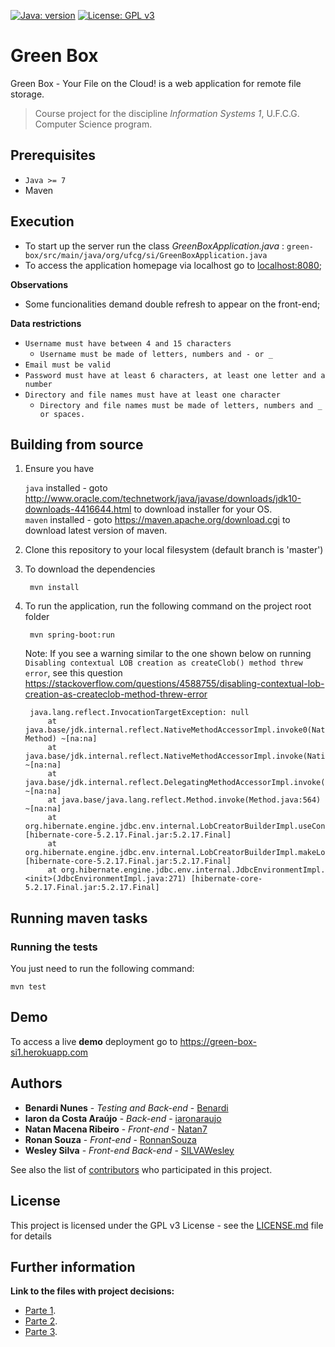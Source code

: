 [![Java: version](https://img.shields.io/badge/JAVA-%3E%3D%207-blue.svg)](https://www.oracle.com/technetwork/java/javase/overview/java8-2100321.html)
[![License: GPL v3](https://img.shields.io/badge/License-GPLv3-blue.svg)](https://www.gnu.org/licenses/gpl-3.0)

# Green Box

 Green Box - Your File on the Cloud! is a web application for remote file storage. 

> Course project for the discipline *Information Systems 1*, U.F.C.G. Computer Science program.

## Prerequisites

* `Java >= 7`
* Maven

## Execution
- To start up the server run the class *GreenBoxApplication.java* : `green-box/src/main/java/org/ufcg/si/GreenBoxApplication.java`
- To access the application homepage via localhost go to [localhost:8080](http://localhost:8080/);

**Observations**

- Some funcionalities demand double refresh to appear on the front-end;


**Data restrictions**
- `Username must have between 4 and 15 characters`
  -  `Username must be made of letters, numbers and - or _`
- `Email must be valid`
- `Password must have at least 6 characters, at least one letter and a number`
- `Directory and file names must have at least one character` 
  - `Directory and file names must be made of letters, numbers and _ or spaces.`

## Building from source

1. Ensure you have 

   ```java``` installed - goto http://www.oracle.com/technetwork/java/javase/downloads/jdk10-downloads-4416644.html to download installer for your OS.    
   ```maven``` installed - goto https://maven.apache.org/download.cgi to download latest version of maven.

1. Clone this repository to your local filesystem (default branch is 'master')

1. To download the dependencies
   ```
    mvn install
   ```

1. To run the application, run the following command on the project root folder

   ```
    mvn spring-boot:run
   ```

   Note: If you see a warning similar to the one shown below on running `Disabling contextual LOB creation as createClob() method threw error`, see this question https://stackoverflow.com/questions/4588755/disabling-contextual-lob-creation-as-createclob-method-threw-error

   ```
    java.lang.reflect.InvocationTargetException: null
        at java.base/jdk.internal.reflect.NativeMethodAccessorImpl.invoke0(Native Method) ~[na:na]
        at java.base/jdk.internal.reflect.NativeMethodAccessorImpl.invoke(NativeMethodAccessorImpl.java:62) ~[na:na]
        at java.base/jdk.internal.reflect.DelegatingMethodAccessorImpl.invoke(DelegatingMethodAccessorImpl.java:43) ~[na:na]
        at java.base/java.lang.reflect.Method.invoke(Method.java:564) ~[na:na]
        at org.hibernate.engine.jdbc.env.internal.LobCreatorBuilderImpl.useContextualLobCreation(LobCreatorBuilderImpl.java:113) [hibernate-core-5.2.17.Final.jar:5.2.17.Final]
        at org.hibernate.engine.jdbc.env.internal.LobCreatorBuilderImpl.makeLobCreatorBuilder(LobCreatorBuilderImpl.java:54) [hibernate-core-5.2.17.Final.jar:5.2.17.Final]
        at org.hibernate.engine.jdbc.env.internal.JdbcEnvironmentImpl.<init>(JdbcEnvironmentImpl.java:271) [hibernate-core-5.2.17.Final.jar:5.2.17.Final]
   ```
## Running maven tasks

### Running the tests

You just need to run the following command:

`mvn test`

## Demo
 To access a live **demo** deployment go to https://green-box-si1.herokuapp.com

## Authors

* **Benardi Nunes** - *Testing and Back-end* - [Benardi](https://github.com/Benardi)
* **Iaron da Costa Araújo** - *Back-end* - [iaronaraujo](https://github.com/iaronaraujo)
* **Natan Macena Ribeiro** - *Front-end* - [Natan7](https://github.com/Natan7)
* **Ronan Souza** - *Front-end* - [RonnanSouza](https://github.com/RonnanSouza)
* **Wesley Silva** - *Front-end Back-end* - [SILVAWesley](https://github.com/SILVAWesley)

See also the list of [contributors](https://github.com/Benardi/numerical_methods/contributors) who participated in this project.

## License

This project is licensed under the GPL v3 License - see the [LICENSE.md](LICENSE.md) file for details

## Further information

**Link to the files with project decisions:**
- [Parte 1](https://docs.google.com/a/ccc.ufcg.edu.br/document/d/1UiMmcIcAxkNDWNESD-hiz2iYHh934GrmqlwTLSeR4oA/edit?usp=sharing).
- [Parte 2](https://docs.google.com/a/ccc.ufcg.edu.br/document/d/1wrVjfn9iEbF9c0AOgRZd7funolg8Pzj761QL75_xqao/edit?usp=sharing).
- [Parte 3](https://docs.google.com/a/ccc.ufcg.edu.br/document/d/1ZT_eIiIiDkF6JBpxURnH-kjoP4PFzgvg0VwJg5RYqD4/edit?usp=sharing).
